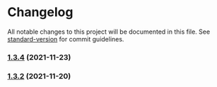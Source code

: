 # Changelog

All notable changes to this project will be documented in this file. See [standard-version](https://github.com/conventional-changelog/standard-version) for commit guidelines.

### [1.3.4](https://github.com/thinkkoa/koatty_cacheable/compare/v1.3.2...v1.3.4) (2021-11-23)

### [1.3.2](https://github.com/thinkkoa/koatty_cacheable/compare/v1.2.12...v1.3.2) (2021-11-20)
